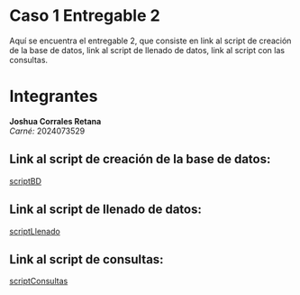 # Caso 1 Entregable 2
Aquí se encuentra el entregable 2, que consiste en link al script de creación de la base de datos, link al script de llenado de datos, link al script con las consultas.


# Integrantes

**Joshua Corrales Retana**  
*Carné:* 2024073529


## Link al script de creación de la base de datos:
[scriptBD](https://github.com/joshuacorraless/Caso-1--Entregable-2/blob/main/scriptllenadobd.sql)


## Link al script de llenado de datos:
[scriptLlenado](https://github.com/joshuacorraless/Caso-1--Entregable-2/blob/main/Llenado.md)


## Link al script de consultas:
[scriptConsultas](https://github.com/joshuacorraless/Caso-1--Entregable-2/blob/main/Consultas.md)
